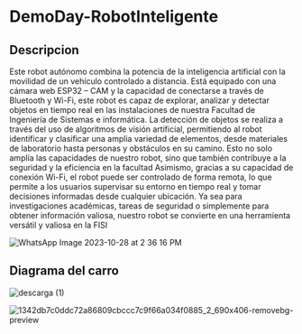 # DemoDay-RobotInteligente
## Descripcion
Este robot autónomo combina la potencia de la inteligencia artificial con la movilidad de
un vehículo controlado a distancia. Está equipado con una cámara web ESP32 –
CAM y la capacidad de conectarse a través de Bluetooth y Wi-Fi, este robot es capaz de
explorar, analizar y detectar objetos en tiempo real en las instalaciones de nuestra Facultad 
de Ingeniería de Sistemas e informática.
La detección de objetos se realiza a través del uso de algoritmos de visión artificial,
permitiendo al robot identificar y clasificar una amplia variedad de elementos, desde
materiales de laboratorio hasta personas y obstáculos en su camino. Esto no solo
amplía las capacidades de nuestro robot, sino que también contribuye a la seguridad y la 
eficiencia en la facultad
Asimismo, gracias a su capacidad de conexión Wi-Fi, el robot puede ser controlado de
forma remota, lo que permite a los usuarios supervisar su entorno en tiempo real y
tomar decisiones informadas desde cualquier ubicación. Ya sea para investigaciones
académicas, tareas de seguridad o simplemente para obtener información valiosa, nuestro robot se convierte en una herramienta versátil y valiosa en la FISI

![WhatsApp Image 2023-10-28 at 2 36 16 PM](https://github.com/CarlosVillena17/DemoDay-RobotInteligente/assets/86505880/962119ab-8090-4c47-ae04-ff33ef6698bd)

## Diagrama del carro 

![descarga (1)](https://github.com/CarlosVillena17/DemoDay-RobotInteligente/assets/86505880/d82b4629-041e-4a9e-aeb3-f8bae3d16a4c)

![1342db7c0ddc72a86809cbccc7c9f66a034f0885_2_690x406-removebg-preview](https://github.com/CarlosVillena17/DemoDay-RobotInteligente/assets/86505880/286c109e-bfca-4e74-b55d-e343bd095cef)
